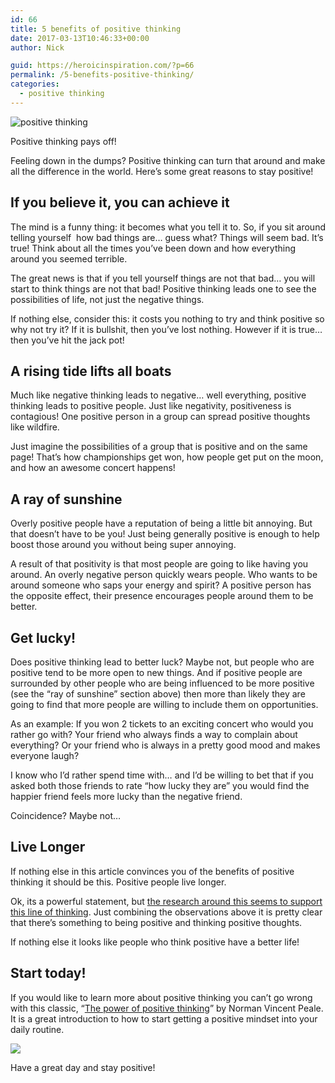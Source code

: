 ```yaml
---
id: 66
title: 5 benefits of positive thinking
date: 2017-03-13T10:46:33+00:00
author: Nick

guid: https://heroicinspiration.com/?p=66
permalink: /5-benefits-positive-thinking/
categories:
  - positive thinking
---
```

<div style="width: 6010px" class="wp-caption alignnone">
  <img src="https://i2.wp.com/static.pexels.com/photos/208165/pexels-photo-208165.jpeg?resize=620%2C413&#038;ssl=1" alt="positive thinking" data-recalc-dims="1" />
  
  <p class="wp-caption-text">
    Positive thinking pays off!
  </p>
</div>

Feeling down in the dumps? Positive thinking can turn that around and make all the difference in the world. Here&#8217;s some great reasons to stay positive!

## If you believe it, you can achieve it

The mind is a funny thing: it becomes what you tell it to. So, if you sit around telling yourself  how bad things are&#8230; guess what? Things will seem bad. It&#8217;s true! Think about all the times you&#8217;ve been down and how everything around you seemed terrible.

The great news is that if you tell yourself things are not that bad&#8230; you will start to think things are not that bad! Positive thinking leads one to see the possibilities of life, not just the negative things.

If nothing else, consider this: it costs you nothing to try and think positive so why not try it? If it is bullshit, then you&#8217;ve lost nothing. However if it is true&#8230; then you&#8217;ve hit the jack pot!

## A rising tide lifts all boats

Much like negative thinking leads to negative&#8230; well everything, positive thinking leads to positive people. Just like negativity, positiveness is contagious! One positive person in a group can spread positive thoughts like wildfire.

Just imagine the possibilities of a group that is positive and on the same page! That&#8217;s how championships get won, how people get put on the moon, and how an awesome concert happens!

## A ray of sunshine

Overly positive people have a reputation of being a little bit annoying. But that doesn&#8217;t have to be you! Just being generally positive is enough to help boost those around you without being super annoying.

A result of that positivity is that most people are going to like having you around. An overly negative person quickly wears people. Who wants to be around someone who saps your energy and spirit? A positive person has the opposite effect, their presence encourages people around them to be better.

## Get lucky!

Does positive thinking lead to better luck? Maybe not, but people who are positive tend to be more open to new things. And if positive people are surrounded by other people who are being influenced to be more positive (see the &#8220;ray of sunshine&#8221; section above) then more than likely they are going to find that more people are willing to include them on opportunities.

As an example: If you won 2 tickets to an exciting concert who would you rather go with? Your friend who always finds a way to complain about everything? Or your friend who is always in a pretty good mood and makes everyone laugh?

I know who I&#8217;d rather spend time with&#8230; and I&#8217;d be willing to bet that if you asked both those friends to rate &#8220;how lucky they are&#8221; you would find the happier friend feels more lucky than the negative friend.

Coincidence? Maybe not&#8230;

## Live Longer

If nothing else in this article convinces you of the benefits of positive thinking it should be this. Positive people live longer.

Ok, its a powerful statement, but <a href="http://www.huffingtonpost.com/david-r-hamilton-phd/positive-people-live-long_b_774648.html" target="_blank">the research around this seems to support this line of thinking</a>. Just combining the observations above it is pretty clear that there&#8217;s something to being positive and thinking positive thoughts.

If nothing else it looks like people who think positive have a better life!

## Start today!

If you would like to learn more about positive thinking you can&#8217;t go wrong with this classic, &#8220;<a href="http://amzn.to/2mgljgT" target="_blank">The power of positive thinking</a>&#8221; by Norman Vincent Peale. It is a great introduction to how to start getting a positive mindset into your daily routine.
  
<a href="https://www.amazon.com/Power-Positive-Thinking-Maximum-Results-ebook/dp/B000FC0SXM/ref=as_li_ss_il?_encoding=UTF8&qid=&sr=&linkCode=li2&tag=nloadholtes0a-20&linkId=a661aeeb98cf2267f4663fcb3d01b841" target="_blank"><img class="aligncenter" src="//ws-na.amazon-adsystem.com/widgets/q?_encoding=UTF8&ASIN=B000FC0SXM&Format=_SL160_&ID=AsinImage&MarketPlace=US&ServiceVersion=20070822&WS=1&tag=nloadholtes0a-20" border="0" /></a><img style="border: none !important; margin: 0px !important;" src="https://ir-na.amazon-adsystem.com/e/ir?t=nloadholtes0a-20&l=li2&o=1&a=B000FC0SXM" alt="" width="1" height="1" border="0" />

Have a great day and stay positive!
